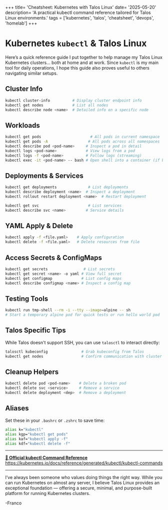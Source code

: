 +++
title= 'Cheatsheet: Kubernetes with Talos Linux'
date= '2025-05-20'
description= 'A practical kubectl command reference tailored for Talos Linux environments.'
tags = ['kubernetes', 'talos', 'cheatsheet', 'devops', 'homelab']
+++
# Kubernetes `kubectl` & Talos Linux

Here’s a quick reference guide I put together to help manage my Talos Linux Kubernetes clusters... both at home and at work. Since `kubectl` is my main tool for daily operations, I hope this guide also proves useful to others navigating similar setups.

##  Cluster Info

```bash
kubectl cluster-info          # Display cluster endpoint info
kubectl get nodes             # List all nodes
kubectl describe node <name>  # Detailed info on a specific node
```

## Workloads

```bash
kubectl get pods                      # All pods in current namespace
kubectl get pods -A                  # All pods across all namespaces
kubectl describe pod <pod-name>     # Inspect a pod in detail
kubectl logs <pod-name>             # View logs from a pod
kubectl logs -f <pod-name>          # Follow logs (streaming)
kubectl exec -it <pod-name> -- bash # Open shell into a container (if bash is available)
```

##  Deployments & Services

```bash
kubectl get deployments              # List deployments
kubectl describe deployment <name>  # Inspect a deployment
kubectl rollout restart deployment <name>  # Restart deployment

kubectl get svc                      # List services
kubectl describe svc <name>         # Service details
```

## YAML Apply & Delete

```bash
kubectl apply -f <file.yaml>    # Apply configuration
kubectl delete -f <file.yaml>   # Delete resources from file
```

##  Access Secrets & ConfigMaps

```bash
kubectl get secrets                # List secrets
kubectl get secret <name> -o yaml # View full secret
kubectl get configmap             # List config maps
kubectl describe configmap <name> # Inspect a config map
```

## Testing Tools

```bash
kubectl run tmp-shell --rm -i --tty --image=alpine -- sh
# Start a temporary alpine pod for quick tests or run hello world pod
```

## Talos Specific Tips

While Talos doesn't support SSH, you can use `talosctl` to interact directly:

```bash
talosctl kubeconfig               # Grab kubeconfig from Talos
kubectl get nodes                 # Confirm communication with cluster
```

## Cleanup Helpers

```bash
kubectl delete pod <pod-name>    # Delete a broken pod
kubectl delete svc <service>     # Remove a service
kubectl delete deployment <dep>  # Remove a deployment
```

##  Aliases

Set these in your `.bashrc` or `.zshrc` to save time:

```bash
alias k="kubectl"
alias kgp="kubectl get pods"
alias kaf="kubectl apply -f"
alias kdf="kubectl delete -f"
```

---
<div class="link-card">
  <a href="https://kubernetes.io/docs/reference/generated/kubectl/kubectl-commands" target="_blank">
    <strong>📘 Official kubectl Command Reference</strong><br>
    https://kubernetes.io/docs/reference/generated/kubectl/kubectl-commands
  </a>
</div>

---


I’ve always been someone who values doing things the right way. While you can run Kubernetes on almost any server, I believe Talos Linux provides an exceptional foundation — offering a secure, minimal, and purpose-built platform for running Kubernetes clusters. 

-Franco
